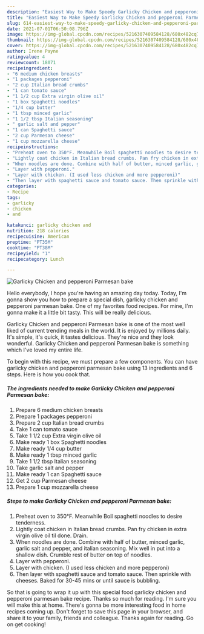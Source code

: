 ```yaml
---
description: "Easiest Way to Make Speedy Garlicky Chicken and pepperoni Parmesan bake"
title: "Easiest Way to Make Speedy Garlicky Chicken and pepperoni Parmesan bake"
slug: 614-easiest-way-to-make-speedy-garlicky-chicken-and-pepperoni-parmesan-bake
date: 2021-07-01T06:50:08.796Z
image: https://img-global.cpcdn.com/recipes/5216307409584128/680x482cq70/garlicky-chicken-and-pepperoni-parmesan-bake-recipe-main-photo.jpg
thumbnail: https://img-global.cpcdn.com/recipes/5216307409584128/680x482cq70/garlicky-chicken-and-pepperoni-parmesan-bake-recipe-main-photo.jpg
cover: https://img-global.cpcdn.com/recipes/5216307409584128/680x482cq70/garlicky-chicken-and-pepperoni-parmesan-bake-recipe-main-photo.jpg
author: Irene Payne
ratingvalue: 4
reviewcount: 18071
recipeingredient:
- "6 medium chicken breasts"
- "1 packages pepperoni"
- "2 cup Italian bread crumbs"
- "1 can tomato sauce"
- "1 1/2 cup Extra virgin olive oil"
- "1 box Spaghetti noodles"
- "1/4 cup butter"
- "1 tbsp minced garlic"
- "1 1/2 tbsp Italian seasoning"
- " garlic salt and pepper"
- "1 can Spaghetti sauce"
- "2 cup Parmesan cheese"
- "1 cup mozzarella cheese"
recipeinstructions:
- "Preheat oven to 350°F. Meanwhile Boil spaghetti noodles to desire tenderness."
- "Lightly coat chicken in Italian bread crumbs. Pan fry chicken in extra virgin olive oil til done. Drain."
- "When noodles are done. Combine with half of butter, minced garlic, garlic salt and pepper, and italian seasoning. Mix well in put into a shallow dish. Crumble rest of butter on top of noodles."
- "Layer with pepperoni."
- "Layer with chicken. (I used less chicken and more pepperoni)"
- "Then layer with spaghetti sauce and tomato sauce. Then sprinkle with cheeses. Baked for 30-45 mins or until sauce is bubbling."
categories:
- Recipe
tags:
- garlicky
- chicken
- and

katakunci: garlicky chicken and 
nutrition: 218 calories
recipecuisine: American
preptime: "PT35M"
cooktime: "PT38M"
recipeyield: "1"
recipecategory: Lunch

---
```



![Garlicky Chicken and pepperoni Parmesan bake](https://img-global.cpcdn.com/recipes/5216307409584128/680x482cq70/garlicky-chicken-and-pepperoni-parmesan-bake-recipe-main-photo.jpg)

Hello everybody, I hope you're having an amazing day today. Today, I'm gonna show you how to prepare a special dish, garlicky chicken and pepperoni parmesan bake. One of my favorites food recipes. For mine, I'm gonna make it a little bit tasty. This will be really delicious.

Garlicky Chicken and pepperoni Parmesan bake is one of the most well liked of current trending meals in the world. It is enjoyed by millions daily. It's simple, it's quick, it tastes delicious. They're nice and they look wonderful. Garlicky Chicken and pepperoni Parmesan bake is something which I've loved my entire life.




To begin with this recipe, we must prepare a few components. You can have garlicky chicken and pepperoni parmesan bake using 13 ingredients and 6 steps. Here is how you cook that.

<!--inarticleads1-->

##### The ingredients needed to make Garlicky Chicken and pepperoni Parmesan bake:

1. Prepare 6 medium chicken breasts
1. Prepare 1 packages pepperoni
1. Prepare 2 cup Italian bread crumbs
1. Take 1 can tomato sauce
1. Take 1 1/2 cup Extra virgin olive oil
1. Make ready 1 box Spaghetti noodles
1. Make ready 1/4 cup butter
1. Make ready 1 tbsp minced garlic
1. Take 1 1/2 tbsp Italian seasoning
1. Take  garlic salt and pepper
1. Make ready 1 can Spaghetti sauce
1. Get 2 cup Parmesan cheese
1. Prepare 1 cup mozzarella cheese




<!--inarticleads2-->

##### Steps to make Garlicky Chicken and pepperoni Parmesan bake:

1. Preheat oven to 350°F. Meanwhile Boil spaghetti noodles to desire tenderness.
1. Lightly coat chicken in Italian bread crumbs. Pan fry chicken in extra virgin olive oil til done. Drain.
1. When noodles are done. Combine with half of butter, minced garlic, garlic salt and pepper, and italian seasoning. Mix well in put into a shallow dish. Crumble rest of butter on top of noodles.
1. Layer with pepperoni.
1. Layer with chicken. (I used less chicken and more pepperoni)
1. Then layer with spaghetti sauce and tomato sauce. Then sprinkle with cheeses. Baked for 30-45 mins or until sauce is bubbling.




So that is going to wrap it up with this special food garlicky chicken and pepperoni parmesan bake recipe. Thanks so much for reading. I'm sure you will make this at home. There's gonna be more interesting food in home recipes coming up. Don't forget to save this page in your browser, and share it to your family, friends and colleague. Thanks again for reading. Go on get cooking!

